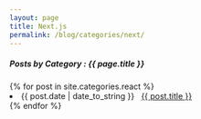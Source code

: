 ```yaml
---
layout: page
title: Next.js
permalink: /blog/categories/next/
---
```


<h5> Posts by Category : {{ page.title }} </h5>

<div class="card">
{% for post in site.categories.react %}
 <li class="category-posts"><span>{{ post.date | date_to_string }}</span> &nbsp; <a href="{{ post.url }}">{{ post.title }}</a></li>
{% endfor %}
</div>
